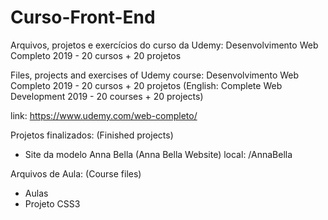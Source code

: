 # Curso-Front-End
Arquivos, projetos e exercícios do curso da Udemy: Desenvolvimento Web Completo 2019 - 20 cursos + 20 projetos

Files, projects and exercises of Udemy course: Desenvolvimento Web Completo 2019 - 20 cursos + 20 projetos 
(English: Complete Web Development 2019 - 20 courses + 20 projects)

link: https://www.udemy.com/web-completo/

Projetos finalizados: (Finished projects) 
 - Site da modelo Anna Bella (Anna Bella Website) local: /AnnaBella

Arquivos de Aula: (Course files)
- Aulas
- Projeto CSS3
